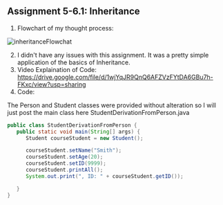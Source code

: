## Assignment 5-6.1: Inheritance
1. Flowchart of my thought process:

![inheritanceFlowchat](https://github.com/user-attachments/assets/ba9b3374-a6bd-4c37-a623-a31c88930a55)

2. I didn't have any issues with this assignment. It was a pretty simple application of the basics of Inheritance.
3. Video Explaination of Code:
https://drive.google.com/file/d/1wjYqJR9QnQ6AFZVzFYtDA6GBu7h-FKxc/view?usp=sharing
4. Code:

The Person and Student classes were provided without alteration so I will just post the main class here
StudentDerivationFromPerson.java
``` java
public class StudentDerivationFromPerson {
   public static void main(String[] args) {
      Student courseStudent = new Student();

      courseStudent.setName("Smith");
      courseStudent.setAge(20);
      courseStudent.setID(9999);
      courseStudent.printAll();
      System.out.print(", ID: " + courseStudent.getID());

   }
}
```
